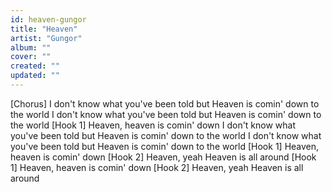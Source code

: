 ```yaml
---
id: heaven-gungor
title: "Heaven"
artist: "Gungor"
album: ""
cover: ""
created: ""
updated: ""
---
```


[Chorus]
I don't know what you've been told but
Heaven is comin' down to the world
I don't know what you've been told but
Heaven is comin' down to the world
[Hook 1]
Heaven, heaven is comin' down
I don't know what you've been told but
Heaven is comin' down to the world
I don't know what you've been told but
Heaven is comin' down to the world
[Hook 1]
Heaven, heaven is comin' down
[Hook 2]
Heaven, yeah
Heaven is all around
[Hook 1]
Heaven, heaven is comin' down
[Hook 2]
Heaven, yeah
Heaven is all around